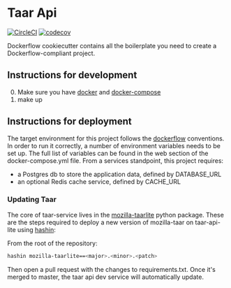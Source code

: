 # Taar Api

[![CircleCI](https://circleci.com/gh/mozilla/taar-api-lite.svg?style=shield)](https://circleci.com/gh/mozilla/taar-api-lite)
[![codecov](https://codecov.io/gh/mozilla/taar-api-lite/branch/master/graph/badge.svg)](https://codecov.io/gh/mozilla/taar-api-lite)

Dockerflow cookiecutter contains all the boilerplate you need to create a Dockerflow-compliant project.


## Instructions for development

0. Make sure you have [docker](https://docker.io) and [docker-compose](https://github.com/docker/compose)
1. make up

## Instructions for deployment

The target environment for this project follows the [dockerflow](https://github.com/mozilla-services/Dockerflow) conventions.
In order to run it correctly, a number of environment variables needs to be set up.
The full list of variables can be found in the web section of the docker-compose.yml file.
From a services standpoint, this project requires:
 - a Postgres db to store the application data, defined by DATABASE_URL
 - an optional Redis cache service, defined by CACHE_URL

### Updating Taar

The core of taar-service lives in the [mozilla-taarlite](https://pypi.python.org/pypi/mozilla-taarlite) python package.
These are the steps required to deploy a new version of mozilla-taar on taar-api-lite using [hashin](https://pypi.python.org/pypi/hashin):

From the root of the repository:

```bash
hashin mozilla-taarlite==<major>.<minor>.<patch>
```
Then open a pull request with the changes to requirements.txt. Once it's merged to master, the taar api dev service will automatically
update.
